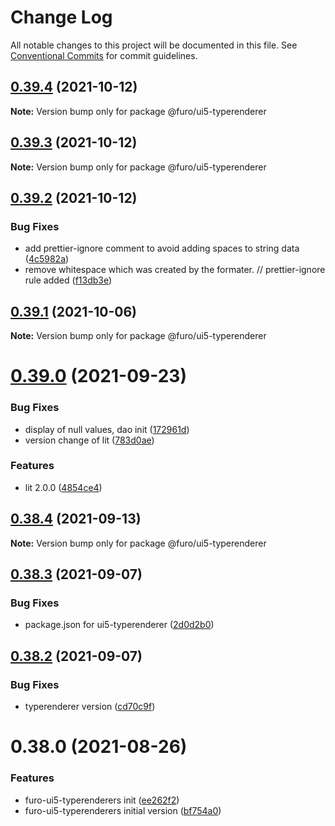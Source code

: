 # Change Log

All notable changes to this project will be documented in this file.
See [Conventional Commits](https://conventionalcommits.org) for commit guidelines.

## [0.39.4](https://github.com/eclipse/eclipsefuro-web/compare/@furo/ui5-typerenderer@0.39.3...@furo/ui5-typerenderer@0.39.4) (2021-10-12)

**Note:** Version bump only for package @furo/ui5-typerenderer





## [0.39.3](https://github.com/eclipse/eclipsefuro-web/compare/@furo/ui5-typerenderer@0.39.2...@furo/ui5-typerenderer@0.39.3) (2021-10-12)

**Note:** Version bump only for package @furo/ui5-typerenderer





## [0.39.2](https://github.com/eclipse/eclipsefuro-web/compare/@furo/ui5-typerenderer@0.39.1...@furo/ui5-typerenderer@0.39.2) (2021-10-12)


### Bug Fixes

* add prettier-ignore comment to avoid adding spaces to string data ([4c5982a](https://github.com/eclipse/eclipsefuro-web/commit/4c5982aed5cdb6c94ff14b5ebd43aceee41fd981))
* remove whitespace which was created by the formater. // prettier-ignore rule added ([f13db3e](https://github.com/eclipse/eclipsefuro-web/commit/f13db3e16268d033c0e68fbd2bfc568c51b85283))





## [0.39.1](https://github.com/eclipse/eclipsefuro-web/compare/@furo/ui5-typerenderer@0.39.0...@furo/ui5-typerenderer@0.39.1) (2021-10-06)

**Note:** Version bump only for package @furo/ui5-typerenderer





# [0.39.0](https://github.com/eclipse/eclipsefuro-web/compare/@furo/ui5-typerenderer@0.38.4...@furo/ui5-typerenderer@0.39.0) (2021-09-23)


### Bug Fixes

* display of null values, dao init ([172961d](https://github.com/eclipse/eclipsefuro-web/commit/172961ddce5b48483be6653eeca4c9247e9923a5))
* version change of lit ([783d0ae](https://github.com/eclipse/eclipsefuro-web/commit/783d0ae3f16fa585de3eb1f5a24b801e2707113d))


### Features

* lit 2.0.0 ([4854ce4](https://github.com/eclipse/eclipsefuro-web/commit/4854ce42d714619add246b0cded236508903ab01))





## [0.38.4](https://github.com/eclipse/eclipsefuro-web/compare/@furo/ui5-typerenderer@0.38.3...@furo/ui5-typerenderer@0.38.4) (2021-09-13)

**Note:** Version bump only for package @furo/ui5-typerenderer





## [0.38.3](https://github.com/theNorstroem/FuroBaseComponents/compare/@furo/ui5-typerenderer@0.38.2...@furo/ui5-typerenderer@0.38.3) (2021-09-07)


### Bug Fixes

* package.json for ui5-typerenderer ([2d0d2b0](https://github.com/theNorstroem/FuroBaseComponents/commit/2d0d2b04e21757c5eca22393d4695d726f896377))





## [0.38.2](https://github.com/theNorstroem/FuroBaseComponents/compare/@furo/ui5-typerenderer@0.38.0...@furo/ui5-typerenderer@0.38.2) (2021-09-07)


### Bug Fixes

* typerenderer version ([cd70c9f](https://github.com/theNorstroem/FuroBaseComponents/commit/cd70c9f676e97972e3155e3e00985593c7f77b68))





# 0.38.0 (2021-08-26)


### Features

* furo-ui5-typerenderers init ([ee262f2](https://github.com/theNorstroem/FuroBaseComponents/commit/ee262f22bc52c69a4be3bbce91936c2c205660e3))
* furo-ui5-typerenderers initial version ([bf754a0](https://github.com/theNorstroem/FuroBaseComponents/commit/bf754a04239d5071e8d7a4eac1a09249887a0cc2))
